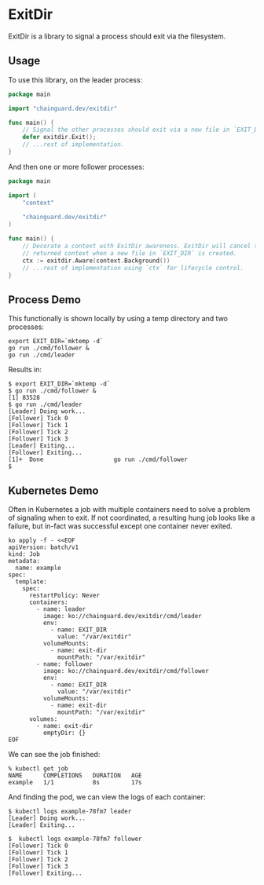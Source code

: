 # ExitDir

ExitDir is a library to signal a process should exit via the filesystem.

## Usage

To use this library, on the leader process:

```go
package main

import "chainguard.dev/exitdir"

func main() {
	// Signal the other processes should exit via a new file in `EXIT_DIR`.
	defer exitdir.Exit();
	// ...rest of implementation.
}
```

And then one or more follower processes:

```go
package main

import (
	"context"
	
	"chainguard.dev/exitdir"
)

func main() {
	// Decorate a context with ExitDir awareness. ExitDir will cancel the
	// returned context when a new file in `EXIT_DIR` is created.
	ctx := exitdir.Aware(context.Background())
	// ...rest of implementation using `ctx` for lifecycle control.
}
```

## Process Demo

This functionally is shown locally by using a temp directory and two processes:

```shell
export EXIT_DIR=`mktemp -d`
go run ./cmd/follower &
go run ./cmd/leader
```

Results in:

```shell
$ export EXIT_DIR=`mktemp -d`
$ go run ./cmd/follower &
[1] 83528
$ go run ./cmd/leader
[Leader] Doing work...
[Follower] Tick 0
[Follower] Tick 1
[Follower] Tick 2
[Follower] Tick 3
[Leader] Exiting...
[Follower] Exiting...
[1]+  Done                    go run ./cmd/follower
$
```

## Kubernetes Demo

Often in Kubernetes a job with multiple containers need to solve a problem of
signaling when to exit. If not coordinated, a resulting hung job looks like a
failure, but in-fact was successful except one container never exited.

```shell
ko apply -f - <<EOF
apiVersion: batch/v1
kind: Job
metadata:
  name: example
spec:
  template:
    spec:
      restartPolicy: Never
      containers:
        - name: leader
          image: ko://chainguard.dev/exitdir/cmd/leader
          env:
            - name: EXIT_DIR
              value: "/var/exitdir"
          volumeMounts:
            - name: exit-dir
              mountPath: "/var/exitdir"
        - name: follower
          image: ko://chainguard.dev/exitdir/cmd/follower
          env:
            - name: EXIT_DIR
              value: "/var/exitdir"
          volumeMounts:
            - name: exit-dir
              mountPath: "/var/exitdir"
      volumes:
        - name: exit-dir
          emptyDir: {}
EOF
```

We can see the job finished:

```shell
% kubectl get job
NAME      COMPLETIONS   DURATION   AGE
example   1/1           8s         17s
```

And finding the pod, we can view the logs of each container:

```shell
$ kubectl logs example-78fm7 leader
[Leader] Doing work...
[Leader] Exiting...
```

```shell
$  kubectl logs example-78fm7 follower
[Follower] Tick 0
[Follower] Tick 1
[Follower] Tick 2
[Follower] Tick 3
[Follower] Exiting...
```
